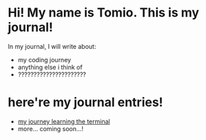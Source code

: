 # Hi! My name is Tomio. This is my journal!

In my journal, I will write about:

- my coding journey
- anything else i think of
- ??????????????????????

# here're my journal entries!

- [my journey learning the terminal](terminal.md)
- more... coming soon...!
